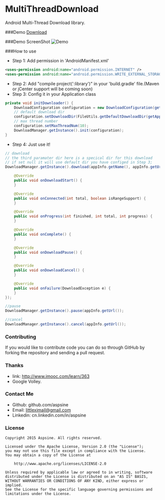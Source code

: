 # MultiThreadDownload
Android Multi-Thread Download library.

###Demo
[Download](https://raw.githubusercontent.com/Aspsine/MultiThreadDownload/master/art/demo.apk)

###Demo ScreenShot
![Demo](https://github.com/Aspsine/MultiThreadDownload/raw/master/art/pic1.png)

###How to use
- Step 1: Add permission in 'AndroidManifest.xml'
```Xml
<uses-permission android:name="android.permission.INTERNET" />
<uses-permission android:name="android.permission.WRITE_EXTERNAL_STORAGE" />
```

- Step 2: Add "compile project(':library')" in your 'build.gradle' file.(Maven or jCenter support will be coming soon)
- Step 3: Config it in your Application class
```Java
private void initDownloader() {
    DownloadConfiguration configuration = new DownloadConfiguration(getApplicationContext());
    // default download dir
    configuration.setDownloadDir(FileUtils.getDefaultDownloadDir(getApplicationContext()));
    // max thread number
    configuration.setMaxThreadNum(10);
    DownloadManager.getInstance().init(configuration);
}
```
- Step 4: Just use it!
```Java
// download
// the third paramater dir here is a specical dir for this download
// if set null it will use default dir you have configed in Step 3;
DownloadManager.getInstance().download(appInfo.getName(), appInfo.getUrl(), dir, new CallBack() {

    @Override
    public void onDownloadStart() {
    }

    @Override
    public void onConnected(int total, boolean isRangeSupport) {
    }

    @Override
    public void onProgress(int finished, int total, int progress) {
    }

    @Override
    public void onComplete() {
    }

    @Override
    public void onDownloadPause() {
    }

    @Override
    public void onDownloadCancel() {
    }

    @Override
    public void onFailure(DownloadException e) {
    }
});

//pause
DownloadManager.getInstance().pause(appInfo.getUrl());

//cancel
DownloadManager.getInstance().cancel(appInfo.getUrl());

```

### Contributing
If you would like to contribute code you can do so through GitHub by forking the repository and sending a pull request. 

### Thanks
- link: http://www.imooc.com/learn/363
- Google Volley.

### Contact Me
- Github:   github.com/aspsine
- Email:    littleximail@gmail.com
- Linkedin: cn.linkedin.com/in/aspsine

### License

    Copyright 2015 Aspsine. All rights reserved.

    Licensed under the Apache License, Version 2.0 (the "License");
    you may not use this file except in compliance with the License.
    You may obtain a copy of the License at

        http://www.apache.org/licenses/LICENSE-2.0

    Unless required by applicable law or agreed to in writing, software
    distributed under the License is distributed on an "AS IS" BASIS,
    WITHOUT WARRANTIES OR CONDITIONS OF ANY KIND, either express or implied.
    See the License for the specific language governing permissions and
    limitations under the License.
